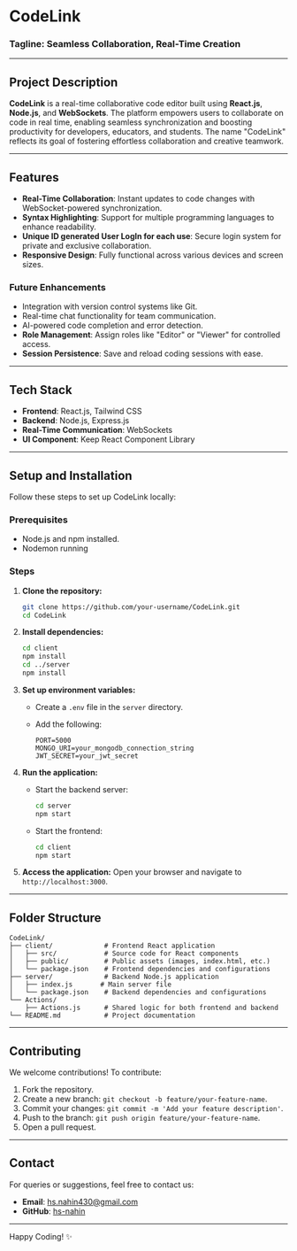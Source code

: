 # **CodeLink**

### **Tagline:** Seamless Collaboration, Real-Time Creation

---

## **Project Description**

**CodeLink** is a real-time collaborative code editor built using **React.js**, **Node.js**, and **WebSockets**. The platform empowers users to collaborate on code in real time, enabling seamless synchronization and boosting productivity for developers, educators, and students. The name "CodeLink" reflects its goal of fostering effortless collaboration and creative teamwork.

---

## **Features**

- **Real-Time Collaboration**: Instant updates to code changes with WebSocket-powered synchronization.
- **Syntax Highlighting**: Support for multiple programming languages to enhance readability.
- **Unique ID generated User LogIn for each use**: Secure login system for private and exclusive collaboration.
- **Responsive Design**: Fully functional across various devices and screen sizes.

### **Future Enhancements**

- Integration with version control systems like Git.
- Real-time chat functionality for team communication.
- AI-powered code completion and error detection.
- **Role Management**: Assign roles like "Editor" or "Viewer" for controlled access.
- **Session Persistence**: Save and reload coding sessions with ease.

---

## **Tech Stack**

- **Frontend**: React.js, Tailwind CSS
- **Backend**: Node.js, Express.js
- **Real-Time Communication**: WebSockets
- **UI Component**: Keep React Component Library

---

## **Setup and Installation**

Follow these steps to set up CodeLink locally:

### **Prerequisites**

- Node.js and npm installed.
- Nodemon running

### **Steps**

1. **Clone the repository:**

   ```bash
   git clone https://github.com/your-username/CodeLink.git
   cd CodeLink
   ```

2. **Install dependencies:**

   ```bash
   cd client
   npm install
   cd ../server
   npm install
   ```

3. **Set up environment variables:**

   - Create a `.env` file in the `server` directory.
   - Add the following:

     ```env
     PORT=5000
     MONGO_URI=your_mongodb_connection_string
     JWT_SECRET=your_jwt_secret
     ```

4. **Run the application:**

   - Start the backend server:

     ```bash
     cd server
     npm start
     ```

   - Start the frontend:

     ```bash
     cd client
     npm start
     ```

5. **Access the application:**
   Open your browser and navigate to `http://localhost:3000`.

---

## **Folder Structure**

```
CodeLink/
├── client/             # Frontend React application
│   ├── src/            # Source code for React components
│   ├── public/         # Public assets (images, index.html, etc.)
│   └── package.json    # Frontend dependencies and configurations
├── server/             # Backend Node.js application
│   ├── index.js       # Main server file
│   └── package.json    # Backend dependencies and configurations
└── Actions/
    ├── Actions.js      # Shared logic for both frontend and backend
└── README.md           # Project documentation
```

---

## **Contributing**

We welcome contributions! To contribute:

1. Fork the repository.
2. Create a new branch: `git checkout -b feature/your-feature-name`.
3. Commit your changes: `git commit -m 'Add your feature description'`.
4. Push to the branch: `git push origin feature/your-feature-name`.
5. Open a pull request.

---

## **Contact**

For queries or suggestions, feel free to contact us:

- **Email**: [hs.nahin430@gmail.com](mailto:hs.nahin430@gmail.com)
- **GitHub**: [hs-nahin](https://github.com/hs-nahin)

---

Happy Coding! ✨

